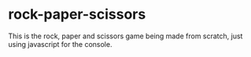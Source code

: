 # rock-paper-scissors

This is the rock, paper and scissors game being made from scratch, just using javascript for the console.